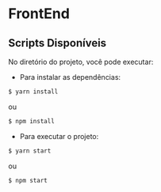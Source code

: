 # FrontEnd

## Scripts Disponíveis

No diretório do projeto, você pode executar:

- Para instalar as dependências:
```sh
$ yarn install
```
ou
```sh
$ npm install
```

- Para executar o projeto:
```sh
$ yarn start
```
ou
```sh
$ npm start
```
